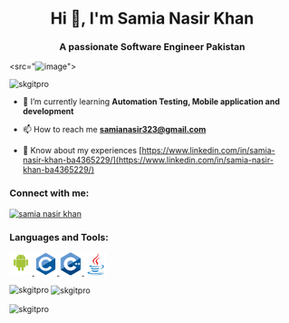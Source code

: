 <h1 align="center">Hi 👋, I'm Samia Nasir Khan</h1>
<h3 align="center">A passionate Software Engineer Pakistan</h3>

<src="![image](https://github.com/SKgitpro/SamiaNasir/assets/168129383/b8006ac6-40e2-4248-bf36-fcd75757fd05)">


<p align="left"> <img src="https://komarev.com/ghpvc/?username=skgitpro&label=Profile%20views&color=0e75b6&style=flat" alt="skgitpro" /> </p>

- 🌱 I’m currently learning **Automation Testing, Mobile application and development**

- 📫 How to reach me **samianasir323@gmail.com**

- 📄 Know about my experiences [https://www.linkedin.com/in/samia-nasir-khan-ba4365229/](https://www.linkedin.com/in/samia-nasir-khan-ba4365229/)

<h3 align="left">Connect with me:</h3>
<p align="left">
<a href="https://instagram.com/samia nasir khan" target="blank"><img align="center" src="https://raw.githubusercontent.com/rahuldkjain/github-profile-readme-generator/master/src/images/icons/Social/instagram.svg" alt="samia nasir khan" height="30" width="40" /></a>
</p>

<h3 align="left">Languages and Tools:</h3>
<p align="left"> <a href="https://developer.android.com" target="_blank" rel="noreferrer"> <img src="https://raw.githubusercontent.com/devicons/devicon/master/icons/android/android-original-wordmark.svg" alt="android" width="40" height="40"/> </a> <a href="https://www.cprogramming.com/" target="_blank" rel="noreferrer"> <img src="https://raw.githubusercontent.com/devicons/devicon/master/icons/c/c-original.svg" alt="c" width="40" height="40"/> </a> <a href="https://www.w3schools.com/cpp/" target="_blank" rel="noreferrer"> <img src="https://raw.githubusercontent.com/devicons/devicon/master/icons/cplusplus/cplusplus-original.svg" alt="cplusplus" width="40" height="40"/> </a> <a href="https://www.java.com" target="_blank" rel="noreferrer"> <img src="https://raw.githubusercontent.com/devicons/devicon/master/icons/java/java-original.svg" alt="java" width="40" height="40"/> </a> </p>

<p><img align="left" src="https://github-readme-stats.vercel.app/api/top-langs?username=skgitpro&show_icons=true&locale=en&layout=compact" alt="skgitpro" /></p>

<p>&nbsp;<img align="center" src="https://github-readme-stats.vercel.app/api?username=skgitpro&show_icons=true&locale=en" alt="skgitpro" /></p>

<p><img align="center" src="https://github-readme-streak-stats.herokuapp.com/?user=skgitpro&" alt="skgitpro" /></p>
